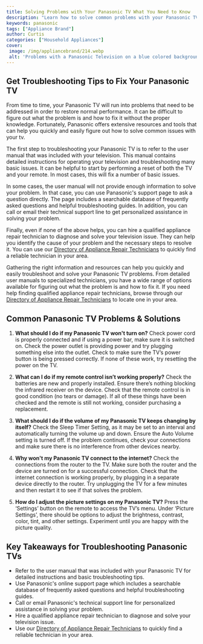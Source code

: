 ```yaml
---
title: Solving Problems with Your Panasonic TV What You Need to Know
description: "Learn how to solve common problems with your Panasonic TV from updating the firmware to checking the display settings Find out what you need to know to keep your Panasonic TV running smoothly"
keywords: panasonic
tags: ["Appliance Brand"]
author: Curtis
categories: ["Household Appliances"]
cover: 
 image: /img/appliancebrand/214.webp
 alt: 'Problems with a Panasonic Television on a blue colored background with a Close up of remote control'
---
```

## Get Troubleshooting Tips to Fix Your Panasonic TV

From time to time, your Panasonic TV will run into problems that need to be addressed in order to restore normal performance. It can be difficult to figure out what the problem is and how to fix it without the proper knowledge. Fortunately, Panasonic offers extensive resources and tools that can help you quickly and easily figure out how to solve common issues with your tv. 

The first step to troubleshooting your Panasonic TV is to refer to the user manual that was included with your television. This manual contains detailed instructions for operating your television and troubleshooting many basic issues. It can be helpful to start by performing a reset of both the TV and your remote. In most cases, this will fix a number of basic issues.

In some cases, the user manual will not provide enough information to solve your problem. In that case, you can use Panasonic's support page to ask a question directly. The page includes a searchable database of frequently asked questions and helpful troubleshooting guides. In addition, you can call or email their technical support line to get personalized assistance in solving your problem.

Finally, even if none of the above helps, you can hire a qualified appliance repair technician to diagnose and solve your television issue. They can help you identify the cause of your problem and the necessary steps to resolve it. You can use our [Directory of Appliance Repair Technicians](./pages/appliance-repair-technicians) to quickly find a reliable technician in your area. 

Gathering the right information and resources can help you quickly and easily troubleshoot and solve your Panasonic TV problems. From detailed user manuals to specialized technicians, you have a wide range of options available for figuring out what the problem is and how to fix it. If you need help finding qualified appliance repair technicians, browse through our [Directory of Appliance Repair Technicians](./pages/appliance-repair-technicians) to locate one in your area.

## Common Panasonic TV Problems & Solutions

1. **What should I do if my Panasonic TV won't turn on?**
Check power cord is properly connected and if using a power bar, make sure it is switched on. Check the power outlet is providing power and try plugging something else into the outlet. Check to make sure the TV’s power button is being pressed correctly. If none of these work, try resetting the power on the TV. 

2. **What can I do if my remote control isn’t working properly?**
Check the batteries are new and properly installed. Ensure there’s nothing blocking the infrared receiver on the device. Check that the remote control is in good condition (no tears or damage). If all of these things have been checked and the remote is still not working, consider purchasing a replacement. 

3. **What should I do if the volume of my Panasonic TV keeps changing by itself?**
Check the Sleep Timer Setting, as it may be set to an interval and automatically turning the volume up and down. Ensure the Auto Volume setting is turned off. If the problem continues, check your connections and make sure there is no interference from other devices nearby.

4. **Why won't my Panasonic TV connect to the internet?**
Check the connections from the router to the TV. Make sure both the router and the device are turned on for a successful connection. Check that the internet connection is working properly, by plugging in a separate device directly to the router. Try unplugging the TV for a few minutes and then restart it to see if that solves the problem.

5. **How do I adjust the picture settings on my Panasonic TV?**
Press the ‘Settings’ button on the remote to access the TV’s menu. Under ‘Picture Settings’, there should be options to adjust the brightness, contrast, color, tint, and other settings. Experiment until you are happy with the picture quality.

## Key Takeaways for Troubleshooting Panasonic TVs
* Refer to the user manual that was included with your Panasonic TV for detailed instructions and basic troubleshooting tips.
* Use Panasonic's online support page which includes a searchable database of frequently asked questions and helpful troubleshooting guides. 
* Call or email Panasonic's technical support line for personalized assistance in solving your problem.
* Hire a qualified appliance repair technician to diagnose and solve your television issue.
* Use our [Directory of Appliance Repair Technicians](./pages/appliance-repair-technicians) to quickly find a reliable technician in your area.
